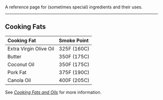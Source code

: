 
A reference page for (sometimes special) ingredients and their uses.


---

## Cooking Fats

| Cooking Fat            | Smoke Point |
|:-----------------------|:------------|
| Extra Virgin Olive Oil | 325F (160C)
| Butter                 | 350F (175C)
| Coconut Oil            | 350F (175C)
| Pork Fat               | 375F (190C)
| Canola Oil             | 400F (205C)

See [*Cooking Fats and Oils*](https://www.skillsyouneed.com/ps/fats-oils.html) for more information.

<!-- https://vinepair.com/articles/cheese-basics-guide/ -->
